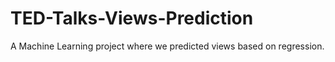 # TED-Talks-Views-Prediction
A Machine Learning project where we predicted views based on regression.
